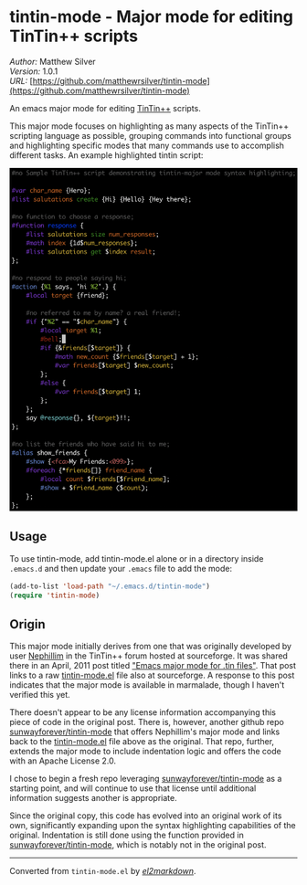 # tintin-mode - Major mode for editing TinTin++ scripts

*Author:* Matthew Silver<br>
*Version:* 1.0.1<br>
*URL:* [https://github.com/matthewrsilver/tintin-mode](https://github.com/matthewrsilver/tintin-mode)<br>

An emacs major mode for editing [TinTin++][1] scripts.

This major mode focuses on highlighting as many aspects of the TinTin++ scripting language as
possible, grouping commands into functional groups and highlighting specific modes that many
commands use to accomplish different tasks. An example highlighted tintin script:

![Example TinTin++ script](docs/sample_tintin_script.png)

## Usage

To use tintin-mode, add tintin-mode.el alone or in a directory inside `.emacs.d` and then update
your `.emacs` file to add the mode:

```lisp
(add-to-list 'load-path "~/.emacs.d/tintin-mode")
(require 'tintin-mode)
```

## Origin

This major mode initially derives from one that was originally developed by user [Nephillim][2]
in the TinTin++ forum hosted at sourceforge. It was shared there in an April, 2011 post titled
["Emacs major mode for .tin files"][3]. That post links to a raw [tintin-mode.el][4] file also
at sourceforge. A response to this post indicates that the major mode is available in marmalade,
though I haven't verified this yet.

There doesn't appear to be any license information accompanying this piece of code in the
original post. There is, however, another github repo [sunwayforever/tintin-mode][5] that offers
Nephillim's major mode and links back to the [tintin-mode.el][4] file above as the original. That
repo, further, extends the major mode to include indentation logic and offers the code with an
Apache License 2.0.

I chose to begin a fresh repo leveraging [sunwayforever/tintin-mode][5] as a starting point, and
will continue to use that license until additional information suggests another is appropriate.

Since the original copy, this code has evolved into an original work of its own, significantly
expanding upon the syntax highlighting capabilities of the original. Indentation is still done
using the function provided in [sunwayforever/tintin-mode][5], which is notably not in the
original post.

[1]: https://tintin.mudhalla.net/index.php
[2]: https://tintin.sourceforge.io/forum/memberlist.php?mode=viewprofile&u=887&sid=8b1fd8823d0768fca47317d3961d2ffc
[3]: https://tintin.sourceforge.io/forum/viewtopic.php?t=1447#p5500
[4]: http://dawn-e.users.sourceforge.net/tintin-mode.el
[5]: https://github.com/sunwayforever/tintin-mode


---
Converted from `tintin-mode.el` by [*el2markdown*](https://github.com/Lindydancer/el2markdown).
